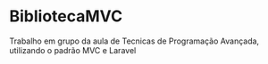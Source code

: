 # BibliotecaMVC
Trabalho em grupo da aula de Tecnicas de Programação Avançada, utilizando o padrão MVC e Laravel
